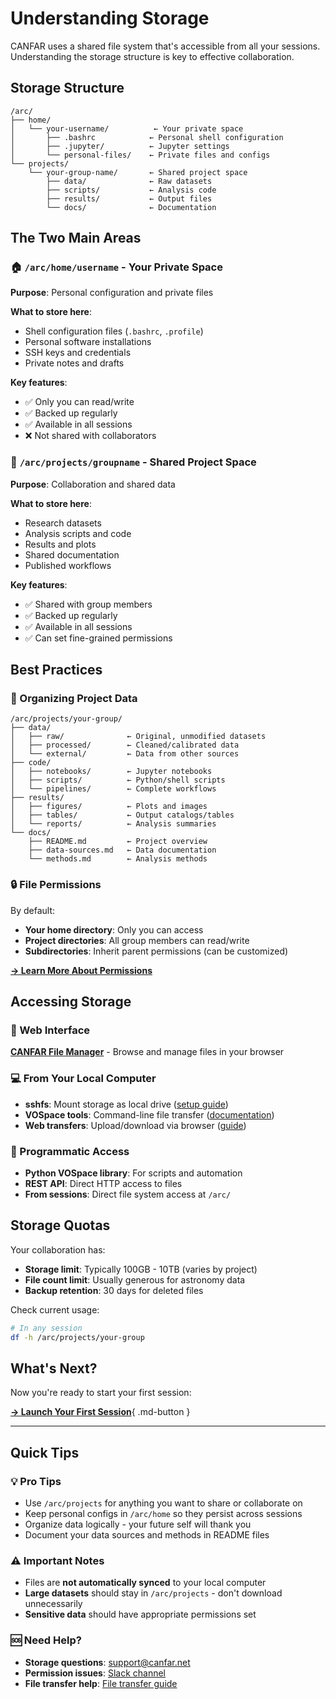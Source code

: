 # Understanding Storage

CANFAR uses a shared file system that's accessible from all your sessions. Understanding the storage structure is key to effective collaboration.

## Storage Structure

```
/arc/
├── home/
│   └── your-username/          ← Your private space
│       ├── .bashrc            ← Personal shell configuration  
│       ├── .jupyter/          ← Jupyter settings
│       └── personal-files/    ← Private files and configs
└── projects/
    └── your-group-name/       ← Shared project space
        ├── data/              ← Raw datasets
        ├── scripts/           ← Analysis code
        ├── results/           ← Output files
        └── docs/              ← Documentation
```

## The Two Main Areas

### 🏠 `/arc/home/username` - Your Private Space

**Purpose**: Personal configuration and private files

**What to store here**:
- Shell configuration files (`.bashrc`, `.profile`)
- Personal software installations
- SSH keys and credentials  
- Private notes and drafts

**Key features**:
- ✅ Only you can read/write
- ✅ Backed up regularly
- ✅ Available in all sessions
- ❌ Not shared with collaborators

### 🤝 `/arc/projects/groupname` - Shared Project Space

**Purpose**: Collaboration and shared data

**What to store here**:
- Research datasets
- Analysis scripts and code
- Results and plots
- Shared documentation
- Published workflows

**Key features**:
- ✅ Shared with group members
- ✅ Backed up regularly  
- ✅ Available in all sessions
- ✅ Can set fine-grained permissions

## Best Practices

### 📁 Organizing Project Data

```
/arc/projects/your-group/
├── data/
│   ├── raw/              ← Original, unmodified datasets
│   ├── processed/        ← Cleaned/calibrated data
│   └── external/         ← Data from other sources
├── code/
│   ├── notebooks/        ← Jupyter notebooks
│   ├── scripts/          ← Python/shell scripts  
│   └── pipelines/        ← Complete workflows
├── results/
│   ├── figures/          ← Plots and images
│   ├── tables/           ← Output catalogs/tables
│   └── reports/          ← Analysis summaries
└── docs/
    ├── README.md         ← Project overview
    ├── data-sources.md   ← Data documentation
    └── methods.md        ← Analysis methods
```

### 🔒 File Permissions

By default:
- **Your home directory**: Only you can access
- **Project directories**: All group members can read/write
- **Subdirectories**: Inherit parent permissions (can be customized)

[**→ Learn More About Permissions**](../advanced/permissions.md)

## Accessing Storage

### 📂 Web Interface
[**CANFAR File Manager**](https://www.canfar.net/storage/arc/list) - Browse and manage files in your browser

### 💻 From Your Local Computer
- **sshfs**: Mount storage as local drive ([setup guide](../general/General_tools/Using_sshfs.md))
- **VOSpace tools**: Command-line file transfer ([documentation](../general/General_tools/Using_vostools.md))
- **Web transfers**: Upload/download via browser ([guide](../general/General_tools/File_transfers.md))

### 🔧 Programmatic Access
- **Python VOSpace library**: For scripts and automation
- **REST API**: Direct HTTP access to files
- **From sessions**: Direct file system access at `/arc/`

## Storage Quotas

Your collaboration has:
- **Storage limit**: Typically 100GB - 10TB (varies by project)
- **File count limit**: Usually generous for astronomy data
- **Backup retention**: 30 days for deleted files

Check current usage:
```bash
# In any session
df -h /arc/projects/your-group
```

## What's Next?

Now you're ready to start your first session:

[**→ Launch Your First Session**](choose-interface.md){ .md-button }

---

## Quick Tips

### 💡 Pro Tips
- Use `/arc/projects` for anything you want to share or collaborate on
- Keep personal configs in `/arc/home` so they persist across sessions  
- Organize data logically - your future self will thank you
- Document your data sources and methods in README files

### ⚠️ Important Notes
- Files are **not automatically synced** to your local computer
- **Large datasets** should stay in `/arc/projects` - don't download unnecessarily
- **Sensitive data** should have appropriate permissions set

### 🆘 Need Help?
- **Storage questions**: [support@canfar.net](mailto:support@canfar.net)
- **Permission issues**: [Slack channel](https://cadc.slack.com/archives/C01K60U5Q87)
- **File transfer help**: [File transfer guide](../general/General_tools/File_transfers.md)
